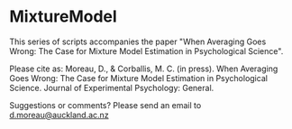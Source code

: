 # MixtureModel
This series of scripts accompanies the paper "When Averaging Goes Wrong: The Case for Mixture Model Estimation in Psychological Science".

Please cite as:
Moreau, D., & Corballis, M. C. (in press). When Averaging Goes Wrong: The Case for Mixture Model Estimation in Psychological Science. Journal of Experimental Psychology: General.

Suggestions or comments? Please send an email to d.moreau@auckland.ac.nz
